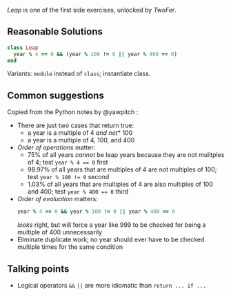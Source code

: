 _Leap_ is one of the first side exercises, unlocked by _TwoFer_. 

## Reasonable Solutions

```ruby
class Leap
  year % 4 == 0 && (year % 100 != 0 || year % 400 == 0)
end
```
Variants: `module` instead of `class`; instantiate class.  


## Common suggestions
Copied from the Python notes by @yawpitch :
- There are just two cases that return true:
  - a year is a multiple of 4 *and not** 100
  - a year is a multiple of 4, 100, and 400
- _Order of operations_ matter:
  - 75% of all years *cannot* be leap years because they are not mulitples of 4; test `year % 4 == 0` first
  - 98.97% of all years that are multiples of 4 are not multiples of 100; test `year % 100 != 0` second
  - 1.03% of all years that are multiples of 4 are also multiples of 100 and 400; test `year % 400 == 0` third
- _Order of evaluation_ matters:
  ```ruby
  year % 4 == 0 && year % 100 != 0 || year % 400 == 0
  ```
  _looks_ right, but will force a year like 999 to be checked for being a multiple of 400 unnecessarily
- Eliminate duplicate work; no year should ever have to be checked multiple times for the same condition

## Talking points
* Logical operators `&&` `||` are more idiomatic than `return ... if ...`
